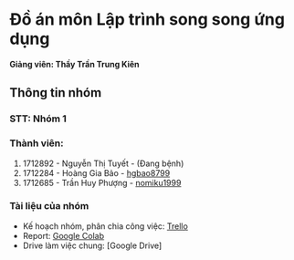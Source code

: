 # Đồ án môn Lập trình song song ứng dụng
**Giảng viên: Thầy Trần Trung Kiên**

## Thông tin nhóm
### STT: Nhóm 1

### Thành viên:
1. 1712892 - Nguyễn Thị Tuyết - (Đang bệnh)
2. 1712284 - Hoàng Gia Bảo - [hgbao8799](https://github.com/hgbao8799)
3. 1712685 - Trần Huy Phượng - [nomiku1999](https://github.com/nomiku1999)

### Tài liệu của nhóm
- Kế hoạch nhóm, phân chia công việc: [Trello](https://trello.com/b/0mcVqLC8/parallel-programming-2022)
- Report: [Google Colab](https://colab.research.google.com/github/nomiku1999/Parallel_Programming_with_Girvan_Newman/blob/main/Report.ipynb)
- Drive làm việc chung: [Google Drive]
